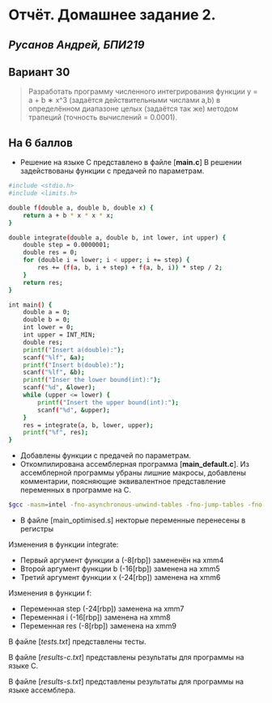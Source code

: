 # Отчёт. Домашнее задание 2. 
## _Русанов Андрей, БПИ219_

## Вариант 30
> Разработать программу численного интегрирования функции y =
a + b ∗ x^3
(задаётся действительными числами а,b) в определённом
диапазоне целых (задаётся так же) методом трапеций (точность
вычислений = 0.0001).


## На 6 баллов
- Решение на языке С представлено в файле [**main.c**] В решении задействованы функции с предачей по параметрам.
```sh
#include <stdio.h>
#include <limits.h>

double f(double a, double b, double x) {
    return a + b * x * x * x;
}

double integrate(double a, double b, int lower, int upper) {
    double step = 0.0000001;
    double res = 0;
    for (double i = lower; i < upper; i += step) {
        res += (f(a, b, i + step) + f(a, b, i)) * step / 2;
    }
    return res;
}

int main() {
    double a = 0;
    double b = 0;
    int lower = 0;
    int upper = INT_MIN;
    double res;
    printf("Insert a(double):");
    scanf("%lf", &a);
    printf("Insert b(double):");
    scanf("%lf", &b);
    printf("Inser the lower bound(int):");
    scanf("%d", &lower);
    while (upper <= lower) {
        printf("Insert the upper bound(int):");
        scanf("%d", &upper);
    }
    res = integrate(a, b, lower, upper);
    printf("%f", res);
}

```
- Добавлены функции с предачей по параметрам.
- Откомпилирована ассемблерная программа [**main_default.c**]. Из ассемблерной программы убраны лишние макросы, добавлены комментарии, поясняющие эквивалентное представление переменных в программе на C.
```sh
$gcc -masm=intel -fno-asynchronous-unwind-tables -fno-jump-tables -fno-stack-protector -fno-exceptions 4points.c -S -o 4points.s
```
- В файле [main_optimised.s] некторые переменные перенесены в регистры

Изменения в функции integrate:

- Первый аргумент функции a (-8[rbp]) замененён на xmm4
- Второй аргумент функции b (-16[rbp]) заменена на xmm5
- Третий аргумент функции x (-24[rbp]) заменена на xmm6

Изменения в функции f:

- Переменная step (-24[rbp]) заменена на xmm7
- Переменная i (-16[rbp]) заменена на xmm8
- Переменная res (-8[rbp]) заменена на xmm9

В файле [*tests.txt*] представлены тесты.  

В файле [*results-c.txt*] представлены результаты для программы на языке С.  

В файле [*results-s.txt*] представлены результаты для программы на языке ассемблера.  
